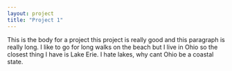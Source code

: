 ```yaml
---
layout: project
title: "Project 1"
---
```


This is the body for a project this project is really good and this paragraph is really long. I like to go for long walks on the beach but I live in Ohio so the closest thing I have is Lake Erie. I hate lakes, why cant Ohio be a coastal state. 